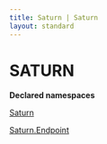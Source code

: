 ```yaml
---
title: Saturn | Saturn
layout: standard
---
```


# SATURN

**Declared namespaces**

[Saturn](./saturn.html)

[Saturn.Endpoint](./saturn.endpoint.html)